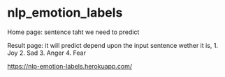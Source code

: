 # nlp_emotion_labels

Home page:
    sentence taht we need to predict
    
Result page:
    it will predict depend upon the input sentence wether it is,
        1. Joy
        2. Sad
        3. Anger
        4. Fear
        
https://nlp-emotion-labels.herokuapp.com/

